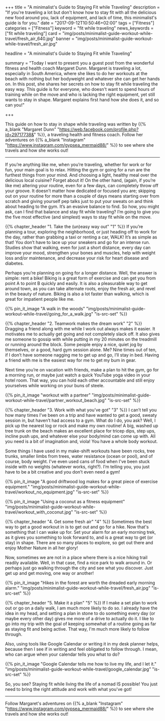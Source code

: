 +++
title = "A minimalist's Guide to Staying Fit while Traveling"
description = "If you're traveling a lot but don't know how to stay fit with all the delicious new food around you, lack of equipment, and lack of time, this minimalist's guide is for you."
date = "2017-09-12T10:50:46+02:00"
tags = ["Fitness"]
categories = ["Fitness"]
keyword = "fit while traveling"
news_keywords = ["fit while traveling"]
card = "img/posts/minimalist-guide-workout-while-travel/fresh_air_640.jpg"
banner = "img/posts/minimalist-guide-workout-while-travel/fresh_air.jpg"

headline = "A minimalist's Guide to Staying Fit while Traveling"

summary = "Today I want to present you a guest post from the wonderful fitness and health coach Margaret Dunn. Margaret is traveling a lot, especially in South America, where she likes to do her workouts at the beach with nothing but her bodyweight and whatever she can get her hands on. In this post, she shares her secrets on how to stay fit while traveling the easy way. This guide is for everyone, who doesn't want to spend hours of training while on the move and who is lacking the right equipment, yet still wants to stay in shape. Margaret explains first hand how she does it, and so can you!"

+++

This guide on how to stay in shape while traveling was written by {{% a_blank "Margaret Dunn" "https://web.facebook.com/profile.php?id=29717738&" %}}, a traveling health and fitness coach. Follow her adventures on {{% a_blank "Instagram" "https://www.instagram.com/gypsea_mermaid88/" %}} to see where she travels and how she works out!
<hr class="section-divider">
If you’re anything like me, when you’re traveling, whether for work or for fun, your main goal is to relax. Hitting the gym or going for a run are the furthest things from your mind. And choosing a light, healthy meal over the delicious local cuisine? Forget about it! On the other hand, (again, if you’re like me) altering your routine, even for a few days, can completely throw off your groove. It doesn’t matter how dedicated or focused you are; skipping out on your routine for more than a couple of days means starting over from scratch and giving yourself pep talks just to put your sweats on and think about heading to the gym. It’s an evasive balance to find. So how, you might ask, can I find that balance and stay fit while traveling? I’m going to give you the five most effective (and simplest) ways to stay fit while on the move.

{{% chapter_header "1. Take the (un)easy way out" "1" %}}
If you’re planning a tour, exploring the neighborhood, or just heading off to work for the day, rather than grabbing a taxi or renting a car, WALK! It’s as simple as that! You don’t have to lace up your sneakers and go for an intense run. Studies show that walking, even for just a short distance, every day can improve your mood, strengthen your bones and muscles, help with weight loss and/or maintenance, and decrease your risk for heart disease and diabetes. 

Perhaps you’re planning on going for a longer distance. Well, the answer is simple: rent a bike! Biking is a great form of exercise and can get you from point A to point B quickly and easily. It is also a pleasurable way to get around town, as you can take alternate roots, enjoy the fresh air, and revel in the beauty of nature. Biking is also a lot faster than walking, which is great for impatient people like me.

{{% pin_it_image "A walk in the woods" "img/posts/minimalist-guide-workout-while-travel/going_for_a_walk.jpg" "is-src-set" %}}


{{% chapter_header "2. Teamwork makes the dream work" "2" %}}
Dragging a friend along with me while I work out always makes it easier. It motivates me to actually get going and not completely slack off. It also gives me someone to gossip with while putting in my 20 minutes on the treadmill or running around the block. Some people enjoy a nice, quiet jog by themselves, or a good, hard gym session alone. Me? Nine times out of ten, if I don’t have someone nagging me to get up and go, I’ll stay in bed. Having a friend with me is the easiest way for me to get my bum in gear.

Next time you’re on vacation with friends, make a plan to hit the gym, go for a morning run, or maybe just watch a quick YouTube yoga video in your hotel room. That way, you can hold each other accountable and still enjoy yourselves while working on your buns of steele.

{{% pin_it_image "workout with a partner" "img/posts/minimalist-guide-workout-while-travel/partner_workout_beach.jpg" "is-src-set" %}}

{{% chapter_header "3. Work with what you’ve got" "3" %}}
I can’t tell you how many times I’ve been on a trip and have wanted to get a good, sweaty session in, but haven’t had access to a gym. What do I do, you ask? Well, I pick up the nearest log or rock and make my own routine! A big, washed up tree trunk on the beach makes an excellent place for tricep dips, step ups, incline push ups, and whatever else your body/mind can come up with. All you need is a bit of imagination and, viola! You have a whole body workout.

Some things I have used in my make-shift workouts have been rocks, tree trunks, smaller limbs from trees, water resistance (ocean or pool), and of course, body weight. I've even used cans of food when I've been stuck inside with no weights (whatever works, right?). I’m telling you, you just have to be a bit creative and you don’t even need a gym!

{{% pin_it_image "A good driftwood log makes for a great piece of exercise equipment." "img/posts/minimalist-guide-workout-while-travel/workout_no_equipment.jpg" "is-src-set" %}}

{{% pin_it_image "Using a coconut as a fitness equipment" "img/posts/minimalist-guide-workout-while-travel/workout_with_coconut.jpg" "is-src-set" %}}

{{% chapter_header "4. Get some fresh air" "4" %}}
Sometimes the best way to get a good workout in is to get out and go for a hike. Now that's something that I can wake up for. Set your alarm for an early morning trek, as it gives you something to look forward to, and is a great way to get (or stay) in shape. There are so many places to explore, so get out there and enjoy Mother Nature in all her glory!

Now, sometimes we are not in a place where there is a nice hiking trail readily available. Well, in that case, find a nice park to walk around in. Or perhaps just go walking through the city and see what you discover. Just get up and get moving, one way or another!

{{% pin_it_image "Hikes in the forest are worth the dreaded early morning alarm." "img/posts/minimalist-guide-workout-while-travel/fresh_air.jpg" "is-src-set" %}}

{{% chapter_header "5. Make it a plan" "5" %}}
If I make a set plan to work out or go on a daily walk, I am much more likely to do so. I already have the idea in my head, and setting a plan in stone to do something every day (or maybe every other day) gives me more of a drive to actually do it. I like to go into my trip with the goal of keeping somewhat of a routine going as far as staying fit and being active. That way, I'm much more likely to follow through. 

Also, using tools like Google Calendar or writing it in my desk planner helps, because then I see if in writing and feel obligated to follow through. I mean, who can argue when your calendar tells you what to do? 

{{% pin_it_image "Google Calendar tells me how to live my life, and I let it." "img/posts/minimalist-guide-workout-while-travel/google_calendar.jpg" "is-src-set" %}}

So, you see? Staying fit while living the life of a nomad IS possible! You just need to bring the right attitude and work with what you've got! 

<hr class="section-divider">

Follow Margaret's adventures on {{% a_blank "Instagram" "https://www.instagram.com/gypsea_mermaid88/" %}} to see where she travels and how she works out!







